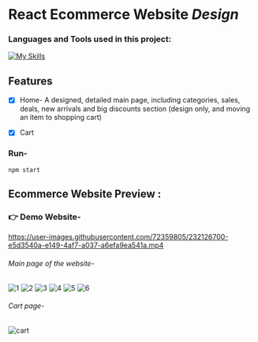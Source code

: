 # React Ecommerce Website *Design*

<h3 align="left">Languages and Tools used in this project:</h3>

[![My Skills](https://skillicons.dev/icons?i=js,react,html,css,bootstrap)](https://skillicons.dev)
## Features

- [x] Home- A designed, detailed main page, including categories, sales, deals, new arrivals and big discounts section (design only, and moving an item to shopping cart)
- [x] Cart


### Run-
```
npm start
```


## Ecommerce Website Preview :

### 👉 Demo Website-

https://user-images.githubusercontent.com/72359805/232126700-e5d3540a-e149-4af7-a037-a6efa9ea541a.mp4


###### Main page of the website-

![1](https://user-images.githubusercontent.com/72359805/232125562-74ccf3f1-bb7a-4da9-8957-6f8058219b8e.PNG)
![2](https://user-images.githubusercontent.com/72359805/232125570-b9bfbf3e-0819-44bd-a495-3e42ee1773cb.PNG)
![3](https://user-images.githubusercontent.com/72359805/232125581-15451dc2-61f6-4d2c-9e56-47dff190a15d.PNG)
![4](https://user-images.githubusercontent.com/72359805/232125589-688ad6ce-4b9c-4d3b-a0d5-e851a6e75ad4.PNG)
![5](https://user-images.githubusercontent.com/72359805/232125608-74a9b56b-ce32-472b-a037-55a0ce67c888.PNG)
![6](https://user-images.githubusercontent.com/72359805/232125616-782f756a-d619-4a9b-be34-7492e897e3fe.PNG)

###### Cart page-
![cart](https://user-images.githubusercontent.com/72359805/232125636-8541ff56-256c-4d5d-adc2-16e440a341cd.PNG)



